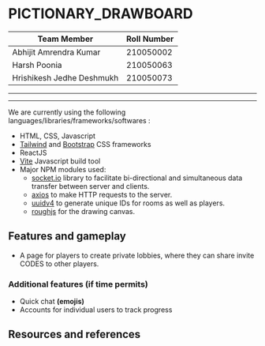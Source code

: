 # PICTIONARY_DRAWBOARD

| Team Member | Roll Number |
| --- | --- |
| Abhijit Amrendra Kumar | 210050002 |
| Harsh Poonia | 210050063 |
| Hrishikesh Jedhe Deshmukh | 210050073 |

---



---

We are currently using the following languages/libraries/frameworks/softwares :

- HTML, CSS, Javascript
- [Tailwind](https://tailwindcss.com/) and [Bootstrap](https://getbootstrap.com/) CSS frameworks
- ReactJS
- [Vite](https://vitejs.dev/) Javascript build tool
- Major NPM modules used:
  - [socket.io](https://socket.io/) library to facilitate bi-directional and simultaneous data transfer between server and clients.
  - [axios](https://axios-http.com/) to make HTTP requests to the server. 
  - [uuidv4](https://www.npmjs.com/package/uuidv4) to generate unique IDs for rooms as well as players.
  - [roughjs](https://roughjs.com/) for the drawing canvas.

## Features and gameplay

- A page for players to create private lobbies, where they can share invite CODES to other players.
<!-- - After players join into a lobby, they have to choose one of the given 2 sides.
- Each player is given a catapult of their own, whose angle and orientation can be controlled by that player. Also, each team is given a base behind them to defend.
- The players have to use their keyboard to control the aim of their catapult and destroy either the enemy base or the enemy catapults by throwing projectiles using the catapult.
- Each hit awards certain points to each player, and each receiving hit by a catapult reduces the health of the catapult.
- The game ends when either the enemy castle, or all the enemy catapults are destroyed.
- After the game ends, a scoreboard showing the points of all players will be displayed in descending order. -->

### Additional features (if time permits)

- Quick chat **(emojis)**
- Accounts for individual users to track progress

## Resources and references

